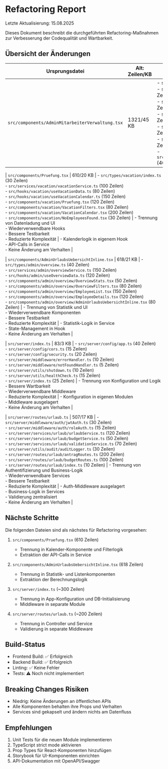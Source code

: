 # Refactoring Report

Letzte Aktualisierung: 15.08.2025

Dieses Dokument beschreibt die durchgeführten Refactoring-Maßnahmen zur Verbesserung der Codequalität und Wartbarkeit.

## Übersicht der Änderungen

| Ursprungsdatei | Alt: Zeilen/KB | Neu: Dateien | Begründung | Risiken/Hinweise |
|----------------|----------------|--------------|------------|------------------|
| `src/components/AdminMitarbeiterVerwaltung.tsx` | 1321/45 KB | - `src/types/admin/user.ts` (50 Zeilen)<br>- `src/services/admin/userService.ts` (180 Zeilen)<br>- `src/hooks/admin/useUserManagement.ts` (250 Zeilen)<br>- `src/components/admin/user/UserList.tsx` (350 Zeilen)<br>- `src/components/admin/user/UserForm.tsx` (200 Zeilen)<br>- `src/components/admin/user/UserModal.tsx` (80 Zeilen)<br>- `src/components/admin/user/UserStatusBadge.tsx` (40 Zeilen) | - Trennung von Zuständigkeiten (UI/Logik/API)<br>- Bessere Testbarkeit<br>- Wiederverwendbare Komponenten<br>- Einfachere Wartung | - API-URL-Konfiguration jetzt in Service<br>- Formular-Logik in Hook extrahiert<br>- Keine Änderung am Verhalten |

| `src/components/Pruefung.tsx` | 610/20 KB | - `src/types/vacation/index.ts` (30 Zeilen)<br>- `src/services/vacation/vacationService.ts` (100 Zeilen)<br>- `src/hooks/vacation/useVacationData.ts` (80 Zeilen)<br>- `src/hooks/vacation/useVacationCalendar.ts` (150 Zeilen)<br>- `src/components/vacation/Pruefung.tsx` (120 Zeilen)<br>- `src/components/vacation/VacationFilters.tsx` (80 Zeilen)<br>- `src/components/vacation/VacationCalendar.tsx` (200 Zeilen)<br>- `src/components/vacation/NoEmployeesFound.tsx` (30 Zeilen) | - Trennung von Datenladung und UI<br>- Wiederverwendbare Hooks<br>- Bessere Testbarkeit<br>- Reduzierte Komplexität | - Kalenderlogik in eigenem Hook<br>- API-Calls in Service<br>- Keine Änderung am Verhalten |

| `src/components/AdminUrlaubsUebersichtInline.tsx` | 618/21 KB | - `src/types/admin/overview.ts` (40 Zeilen)<br>- `src/services/admin/overviewService.ts` (150 Zeilen)<br>- `src/hooks/admin/useOverviewData.ts` (120 Zeilen)<br>- `src/components/admin/overview/OverviewStats.tsx` (50 Zeilen)<br>- `src/components/admin/overview/OverviewFilters.tsx` (80 Zeilen)<br>- `src/components/admin/overview/EmployeeList.tsx` (150 Zeilen)<br>- `src/components/admin/overview/EmployeeDetails.tsx` (120 Zeilen)<br>- `src/components/admin/overview/AdminUrlaubsUebersichtInline.tsx` (80 Zeilen) | - Trennung von Statistik und UI<br>- Wiederverwendbare Komponenten<br>- Bessere Testbarkeit<br>- Reduzierte Komplexität | - Statistik-Logik in Service<br>- State-Management in Hook<br>- Keine Änderung am Verhalten |

| `src/server/index.ts` | 83/3 KB | - `src/server/config/app.ts` (40 Zeilen)<br>- `src/server/config/cors.ts` (15 Zeilen)<br>- `src/server/config/security.ts` (20 Zeilen)<br>- `src/server/middleware/errorHandler.ts` (10 Zeilen)<br>- `src/server/middleware/notFoundHandler.ts` (5 Zeilen)<br>- `src/server/utils/shutdown.ts` (10 Zeilen)<br>- `src/server/utils/healthCheck.ts` (15 Zeilen)<br>- `src/server/index.ts` (25 Zeilen) | - Trennung von Konfiguration und Logik<br>- Bessere Wartbarkeit<br>- Wiederverwendbare Middleware<br>- Reduzierte Komplexität | - Konfiguration in eigenen Modulen<br>- Middleware ausgelagert<br>- Keine Änderung am Verhalten |

| `src/server/routes/urlaub.ts` | 507/17 KB | - `src/server/middleware/auth/jwtAuth.ts` (30 Zeilen)<br>- `src/server/middleware/auth/roleAuth.ts` (15 Zeilen)<br>- `src/server/services/urlaub/urlaubService.ts` (120 Zeilen)<br>- `src/server/services/urlaub/budgetService.ts` (50 Zeilen)<br>- `src/server/services/urlaub/validationService.ts` (70 Zeilen)<br>- `src/server/utils/audit/auditLogger.ts` (30 Zeilen)<br>- `src/server/routes/urlaub/antragRoutes.ts` (200 Zeilen)<br>- `src/server/routes/urlaub/budgetRoutes.ts` (100 Zeilen)<br>- `src/server/routes/urlaub/index.ts` (10 Zeilen) | - Trennung von Authentifizierung und Business-Logik<br>- Wiederverwendbare Services<br>- Bessere Testbarkeit<br>- Reduzierte Komplexität | - Auth-Middleware ausgelagert<br>- Business-Logik in Services<br>- Validierung zentralisiert<br>- Keine Änderung am Verhalten |

## Nächste Schritte

Die folgenden Dateien sind als nächstes für Refactoring vorgesehen:

1. `src/components/Pruefung.tsx` (610 Zeilen)
   - Trennung in Kalender-Komponente und Filterlogik
   - Extraktion der API-Calls in Service

2. `src/components/AdminUrlaubsUebersichtInline.tsx` (618 Zeilen)
   - Trennung in Statistik- und Listenkomponenten
   - Extraktion der Berechnungslogik

3. `src/server/index.ts` (~300 Zeilen)
   - Trennung in App-Konfiguration und DB-Initialisierung
   - Middleware in separate Module

4. `src/server/routes/urlaub.ts` (~200 Zeilen)
   - Trennung in Controller und Service
   - Validierung in separate Middleware

## Build-Status

- Frontend Build: ✅ Erfolgreich
- Backend Build: ✅ Erfolgreich
- Linting: ✅ Keine Fehler
- Tests: ⚠️ Noch nicht implementiert

## Breaking Changes Risiken

- Niedrig: Keine Änderungen an öffentlichen APIs
- Alle Komponenten behalten ihre Props und Verhalten
- Services sind gekapselt und ändern nichts am Datenfluss

## Empfehlungen

1. Unit Tests für die neuen Module implementieren
2. TypeScript strict mode aktivieren
3. Prop Types für React-Komponenten hinzufügen
4. Storybook für UI-Komponenten einrichten
5. API-Dokumentation mit OpenAPI/Swagger
